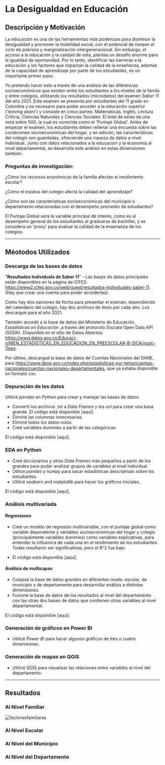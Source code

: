 # La Desigualdad en Educación

## Descripción y Motivación

La educación es una de las herramientas más poderosas para disminuir la desigualdad y promover la mobilidad social, con el potencial de romper el cíclo  de pobreza y marginalización intergeneracional. Sin embargo, el acceso a la educación y la calidad de esta, plantea un desafío enorme para la igualdad de oportunidad. Por lo tanto, identificar las barreras a la educación y los factores que impactan la calidad de la enseñanza, además de la capacidad de aprendizaje por parte de los estudiantes, es un importante primer paso. 

Yo pretendo hacer esto a través de una análisis de las diferencias socioeconómicos que existen entre los estudiantes a los niveles de la famila y entre colegios, utilizando los resultados (microdatos) del examen _Saber 11_ del año 2021. Este examen se presenta por estudiantes del 11 grado en Colombia y es necesario para poder acceder a la educación superior ('_leaving exam_') y consiste en cinco partes: Matemáticas, Inglés, Lectura Criticia, Ciencias Naturales y Ciencias Sociales. El total de estas da una nota sobre 500, la cual es conocida como el 'Puntaje Global'. Antes de empezar el examen, los estudiantes deben rellenar una encuesta sobre las condiciones socioeconómicas del hogar, y en adición, las características del colegio son guardadas, ofreciendo una riqueza de datos a nivel individual. Junto con datos relacionados a la educación y la economía al nivel departamental, se desarrolla este análisis en estas dimensiones también.

### Preguntas de investigación:

¿Cómo los recursos económicos de la familia afectan el rendimiento escolar?

¿Cómo el estatus del colegio afecta la calidad del aprendizaje?

¿Cómo son las características socioeconómicas del municipio o departamento relacionadas con el desempeño promedio de estudiantes?


El Puntaje Global será la variable principal de interés, como es el desempeño general de los estudiantes al graduarse de bachiller, y se considera un 'proxy' para evaluar la calidad de la ensenañza de los colegios.

---
## Méotodos Utilizados

### Descarga de las bases de datos

"**Resultados Individuals de Saber 11**" -  Las bases de datos principales están disponibles en la página de ICFES: https://www2.icfes.gov.co/web/guest/resultados-individuales-saber-11. (Hay que crear una cuenta para poder accederlas). 

Como hay dos opciones de fecha para presentar el examan, dependiendo del calendario del colegio, hay dos archivos de texto por cada año. Los descargué para el año 2021.

También accedé a la base de datos del Ministerio de Educación, _Estadísticas en Educación_ ,a través del protocolo Socrata Open Data API (SODA). Disponible en el sitio de Datos Abiertos: https://www.datos.gov.co/Educaci-n/MEN_ESTADISTICAS_EN_EDUCACION_EN_PREESCOLAR-B-SICA/nudc-7mev.

Por útlimo, descargué la base de datos de Cuentas Nacionales del DANE, para  https://www.dane.gov.co/index.php/estadisticas-por-tema/cuentas-nacionales/cuentas-nacionales-departamentales, que ya estaba disponible en formato csv. 

### Depuración de los datos

Utilicé _pandas_ en _Python_ para crear y manejar las bases de datos: 
- Convertí los archivos .txt a _Data Frames_ y los uní para crear una base grande. El código está disponible [aquí].
- Eliminé las columnas innecesarias.
- Eliminé todos los datos nulos.
- Creé variables dummies a partir de las categóricas.


El código está disponible [aquí].

### EDA en Python

- Creé diccionarios y otros _Data Frames_ más pequeños a partir de los grandes para poder analizar grupos de variables al nivel individual. 
- Utilice _pandas_ y _numpy_ para sacar estadísticas descriptivas sobre los estudiantes.
- Utilicé _seaborn_ and _matplotlib_ para hacer los gráficos iniciales.

El código está disponible [aquí].

### Análisis multivariada

#### Regresiones

- Creé un modelo de regresión multivariable, con el puntaje global como variable dependiente y variables socioeconómicas del hogar y colegio (principalmente variables dummies) como variables explicativas, para entender la influenica de cada una en el rendimiento de los estudiantes. Todas resultaron ser significativas, pero el R^2 fue bajo.






- El código está disponible [aquí].

#### Análisis de multicapas

- Colapsé la base de datos grandes en diferentes nivels: escolar, de municipio y de departamento para desarrollar análisis a distintas dimensiones. 
- Fusioné la base de datos de los resultados al nivel del departamento con las otras dos bases de datos que contienen otras variables al nivel departamental. 

El código está disponible [aquí].

### Generación de gráficos en Power BI

- Utilicé _Power BI_ para hacer algunos gráficos de tres o cuatro dimensiones.

### Generación de mapas en QGIS

- Utilicé QGIS para visualizar las relaciones entre variables al nivel del departamento. 

---
## Resultados


### Al Nivel Familiar

![factoresfamiliares](https://user-images.githubusercontent.com/103537621/203404522-fa5bdc92-28f7-4b90-8667-8bd6751de54c.png)


### Al Nivel Escolar 





### Al Nivel del Municipio 




### Al Nivel del Departamento 




